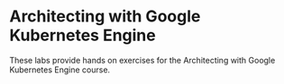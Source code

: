 # Architecting with Google Kubernetes Engine

These labs provide hands on exercises for the Architecting with Google Kubernetes Engine course. 